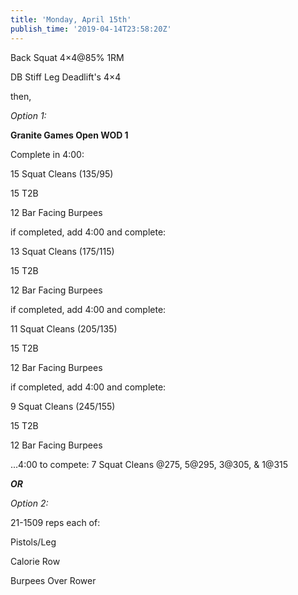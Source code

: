 ```yaml
---
title: 'Monday, April 15th'
publish_time: '2019-04-14T23:58:20Z'
---
```


Back Squat 4×4\@85% 1RM

DB Stiff Leg Deadlift's 4×4

then,

*Option 1:*

**Granite Games Open WOD 1**

Complete in 4:00:

15 Squat Cleans (135/95)

15 T2B

12 Bar Facing Burpees

if completed, add 4:00 and complete:

13 Squat Cleans (175/115)

15 T2B

12 Bar Facing Burpees

if completed, add 4:00 and complete:

11 Squat Cleans (205/135)

15 T2B

12 Bar Facing Burpees

if completed, add 4:00 and complete:

9 Squat Cleans (245/155)

15 T2B

12 Bar Facing Burpees

...4:00 to compete: 7 Squat Cleans \@275, 5\@295, 3\@305, & 1\@315

***OR***

*Option 2:*

21-1509 reps each of:

Pistols/Leg

Calorie Row

Burpees Over Rower
